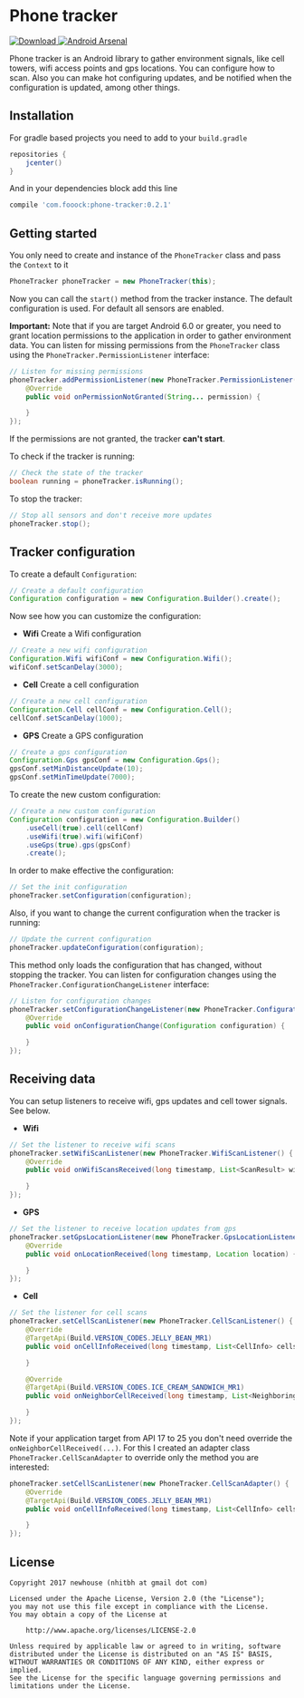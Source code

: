 # Phone tracker
[ ![Download](https://api.bintray.com/packages/fooock/maven/phone-tracker/images/download.svg) ](https://bintray.com/fooock/maven/phone-tracker/_latestVersion) [![Android Arsenal](https://img.shields.io/badge/Android%20Arsenal-Phone%20tracker-brightgreen.svg?style=flat)](https://android-arsenal.com/details/1/5476)

Phone tracker is an Android library to gather environment signals, like cell towers, wifi access points and gps locations. You can configure how to scan. Also you can make hot configuring updates, and be notified when the configuration is updated, among other things.

## Installation
For gradle based projects you need to add to your ```build.gradle```
```gradle
repositories {
    jcenter()
}
```
And in your dependencies block add this line
```gradle
compile 'com.fooock:phone-tracker:0.2.1'
```

## Getting started
You only need to create and instance of the ```PhoneTracker``` class and pass the ```Context``` to it
```java
PhoneTracker phoneTracker = new PhoneTracker(this);
```
Now you can call the ```start()``` method from the tracker instance. The default configuration is used. For default all sensors are enabled.

**Important:** Note that if you are target Android 6.0 or greater, you need to grant location permissions to the application in order to gather environment data. You can listen for missing permissions from the ```PhoneTracker``` class using the ```PhoneTracker.PermissionListener``` interface:
```java
// Listen for missing permissions
phoneTracker.addPermissionListener(new PhoneTracker.PermissionListener() {
    @Override
    public void onPermissionNotGranted(String... permission) {

    }
});
```
If the permissions are not granted, the tracker **can't start**.

To check if the tracker is running:
```java
// Check the state of the tracker
boolean running = phoneTracker.isRunning();
```
To stop the tracker:
```java
// Stop all sensors and don't receive more updates
phoneTracker.stop();
```
## Tracker configuration
To create a default ```Configuration```:
```java
// Create a default configuration
Configuration configuration = new Configuration.Builder().create();
```
Now see how you can customize the configuration:
* **Wifi**
Create a Wifi configuration
```java
// Create a new wifi configuration
Configuration.Wifi wifiConf = new Configuration.Wifi();
wifiConf.setScanDelay(3000);
```
* **Cell**
Create a cell configuration
```java
// Create a new cell configuration
Configuration.Cell cellConf = new Configuration.Cell();
cellConf.setScanDelay(1000);
```
* **GPS**
Create a GPS configuration
```java
// Create a gps configuration
Configuration.Gps gpsConf = new Configuration.Gps();
gpsConf.setMinDistanceUpdate(10);
gpsConf.setMinTimeUpdate(7000);
```
To create the new custom configuration:
```java
// Create a new custom configuration
Configuration configuration = new Configuration.Builder()
    .useCell(true).cell(cellConf)
    .useWifi(true).wifi(wifiConf)
    .useGps(true).gps(gpsConf)
    .create();
```
In order to make effective the configuration:
```java
// Set the init configuration
phoneTracker.setConfiguration(configuration);
```
Also, if you want to change the current configuration when the tracker is running:
```java
// Update the current configuration
phoneTracker.updateConfiguration(configuration);
```
This method only loads the configuration that has changed, without stopping the tracker. You can listen for configuration changes using the ```PhoneTracker.ConfigurationChangeListener``` interface:
```java
// Listen for configuration changes
phoneTracker.setConfigurationChangeListener(new PhoneTracker.ConfigurationChangeListener(){
    @Override
    public void onConfigurationChange(Configuration configuration) {

    }
});
```
## Receiving data
You can setup listeners to receive wifi, gps updates and cell tower signals. See below.
* **Wifi**
```java
// Set the listener to receive wifi scans
phoneTracker.setWifiScanListener(new PhoneTracker.WifiScanListener() {
    @Override
    public void onWifiScansReceived(long timestamp, List<ScanResult> wifiScans) {

    }
});
```
* **GPS**
```java
// Set the listener to receive location updates from gps
phoneTracker.setGpsLocationListener(new PhoneTracker.GpsLocationListener() {
    @Override
    public void onLocationReceived(long timestamp, Location location) {

    }
});
```
* **Cell**
```java
// Set the listener for cell scans
phoneTracker.setCellScanListener(new PhoneTracker.CellScanListener() {
    @Override
    @TargetApi(Build.VERSION_CODES.JELLY_BEAN_MR1)
    public void onCellInfoReceived(long timestamp, List<CellInfo> cells) {

    }

    @Override
    @TargetApi(Build.VERSION_CODES.ICE_CREAM_SANDWICH_MR1)
    public void onNeighborCellReceived(long timestamp, List<NeighboringCellInfo> cells) {

    }
});
```
Note if your application target from API 17 to 25 you don't need override the ```onNeighborCellReceived(...)```. For this I created an adapter class ```PhoneTracker.CellScanAdapter``` to override only the method you are interested:
```java
phoneTracker.setCellScanListener(new PhoneTracker.CellScanAdapter() {
    @Override
    @TargetApi(Build.VERSION_CODES.JELLY_BEAN_MR1)
    public void onCellInfoReceived(long timestamp, List<CellInfo> cells) {

    }
});
```

## License
```
Copyright 2017 newhouse (nhitbh at gmail dot com)

Licensed under the Apache License, Version 2.0 (the "License");
you may not use this file except in compliance with the License.
You may obtain a copy of the License at

    http://www.apache.org/licenses/LICENSE-2.0

Unless required by applicable law or agreed to in writing, software
distributed under the License is distributed on an "AS IS" BASIS,
WITHOUT WARRANTIES OR CONDITIONS OF ANY KIND, either express or implied.
See the License for the specific language governing permissions and
limitations under the License.
```



[//]: # (These are reference links used in the body of this note and get stripped out when the markdown processor does its job. There is no need to format nicely because it shouldn't be seen. Thanks SO - http://stackoverflow.com/questions/4823468/store-comments-in-markdown-syntax)


   [dill]: <https://github.com/joemccann/dillinger>
   [git-repo-url]: <https://github.com/joemccann/dillinger.git>
   [john gruber]: <http://daringfireball.net>
   [df1]: <http://daringfireball.net/projects/markdown/>
   [markdown-it]: <https://github.com/markdown-it/markdown-it>
   [Ace Editor]: <http://ace.ajax.org>
   [node.js]: <http://nodejs.org>
   [Twitter Bootstrap]: <http://twitter.github.com/bootstrap/>
   [jQuery]: <http://jquery.com>
   [@tjholowaychuk]: <http://twitter.com/tjholowaychuk>
   [express]: <http://expressjs.com>
   [AngularJS]: <http://angularjs.org>
   [Gulp]: <http://gulpjs.com>

   [PlDb]: <https://github.com/joemccann/dillinger/tree/master/plugins/dropbox/README.md>
   [PlGh]: <https://github.com/joemccann/dillinger/tree/master/plugins/github/README.md>
   [PlGd]: <https://github.com/joemccann/dillinger/tree/master/plugins/googledrive/README.md>
   [PlOd]: <https://github.com/joemccann/dillinger/tree/master/plugins/onedrive/README.md>
   [PlMe]: <https://github.com/joemccann/dillinger/tree/master/plugins/medium/README.md>
   [PlGa]: <https://github.com/RahulHP/dillinger/blob/master/plugins/googleanalytics/README.md>
